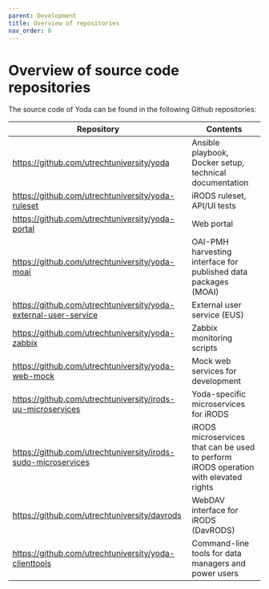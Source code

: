 ```yaml
---
parent: Development
title: Overview of repositories
nav_order: 8
---
```

# Overview of source code repositories

The source code of Yoda can be found in the following Github repositories:

Repository                                                        | Contents
------------------------------------------------------------------|------------------------------------------------------------------------------------------
<https://github.com/utrechtuniversity/yoda>                       | Ansible playbook, Docker setup, technical documentation
<https://github.com/utrechtuniversity/yoda-ruleset>               | iRODS ruleset, API/UI tests
<https://github.com/utrechtuniversity/yoda-portal>                | Web portal
<https://github.com/utrechtuniversity/yoda-moai>                  | OAI-PMH harvesting interface for published data packages (MOAI)
<https://github.com/utrechtuniversity/yoda-external-user-service> | External user service (EUS)
<https://github.com/utrechtuniversity/yoda-zabbix>                | Zabbix monitoring scripts
<https://github.com/utrechtuniversity/yoda-web-mock>              | Mock web services for development
<https://github.com/utrechtuniversity/irods-uu-microservices>     | Yoda-specific microservices for iRODS
<https://github.com/utrechtuniversity/irods-sudo-microservices>   | iRODS microservices that can be used to perform iRODS operation with elevated rights
<https://github.com/utrechtuniversity/davrods>                    | WebDAV interface for iRODS (DavRODS)
<https://github.com/utrechtuniversity/yoda-clienttools>           | Command-line tools for data managers and power users
